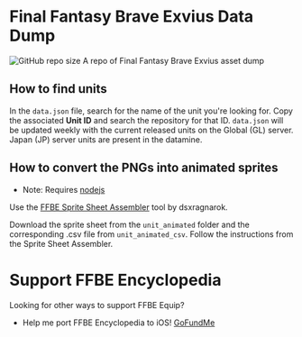 # Final Fantasy Brave Exvius Data Dump
![GitHub repo size](https://img.shields.io/github/repo-size/KevinGbalay/ffbe_asset_dump)
A repo of Final Fantasy Brave Exvius asset dump

## How to find units
In the `data.json` file, search for the name of the unit you're looking for. Copy the associated **Unit ID** and search the repository for that ID.
`data.json` will be updated weekly with the current released units on the Global (GL) server. Japan (JP) server units are present in the datamine.

## How to convert the PNGs into animated sprites
* Note: Requires [nodejs](https://nodejs.org/en/)

Use the [FFBE Sprite Sheet Assembler](https://github.com/dsxragnarok/FFBE-sprite-sheet-assembler) tool by dsxragnarok.

Download the sprite sheet from the `unit_animated` folder and the corresponding .csv file from `unit_animated_csv`. Follow the instructions from the Sprite Sheet Assembler.


# Support FFBE Encyclopedia
Looking for other ways to support FFBE Equip?
- Help me port FFBE Encyclopedia to iOS! [GoFundMe](https://gofund.me/9a342f26)
